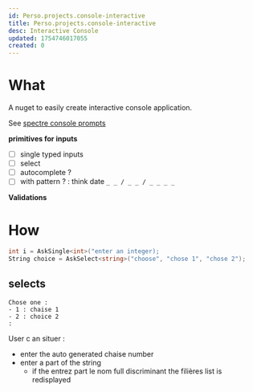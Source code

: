 ```yaml
---
id: Perso.projects.console-interactive
title: Perso.projects.console-interactive
desc: Interactive Console
updated: 1754746017055
created: 0
---
```

# What
A nuget to easily create interactive console application.

See [spectre console prompts](https://spectreconsole.net/prompts/)

 **primitives for inputs**
- [ ] single  typed inputs
- [ ] select
- [ ] autocomplete ?
- [ ] with pattern ? : think date `_ _ / _ _ / _ _ _ _`

**Validations**

# How
```csharp
int i = AskSingle<int>("enter an integer);
String choice = AskSelect<string>("choose", "chose 1", "chose 2");
```

## selects 
```
Chose one : 
- 1 : chaise 1
- 2 : choice 2
:
```
User c an situer : 
- enter the auto generated chaise number
- enter a part of the string
   - if the entrez part le nom full discriminant the filières list is redisplayed

